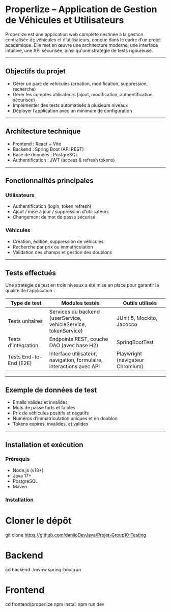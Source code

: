 # Properlize – Application de Gestion de Véhicules et Utilisateurs

Properlize est une application web complète destinée à la gestion centralisée de véhicules et d’utilisateurs, conçue dans le cadre d’un projet académique. Elle met en œuvre une architecture moderne, une interface intuitive, une API sécurisée, ainsi qu'une stratégie de tests rigoureuse.

---

## Objectifs du projet

- Gérer un parc de véhicules (création, modification, suppression, recherche)
- Gérer les comptes utilisateurs (ajout, modification, authentification sécurisée)
- Implémenter des tests automatisés à plusieurs niveaux
- Déployer l’application avec un minimum de configuration

---

## Architecture technique

- Frontend : React + Vite
- Backend : Spring Boot (API REST)
- Base de données : PostgreSQL
- Authentification : JWT (access & refresh tokens)

---

## Fonctionnalités principales

### Utilisateurs
- Authentification (login, token refresh)
- Ajout / mise à jour / suppression d'utilisateurs
- Changement de mot de passe sécurisé

### Véhicules
- Création, édition, suppression de véhicules
- Recherche par prix ou immatriculation
- Validation des champs et gestion des doublons

---

## Tests effectués

Une stratégie de test en trois niveaux a été mise en place pour garantir la qualité de l’application :

| Type de test | Modules testés | Outils utilisés |
|--------------|----------------|-----------------|
| Tests unitaires | Services du backend (userService, vehicleService, tokenService) | JUnit 5, Mockito, Jacocco |
| Tests d'intégration | Endpoints REST, couche DAO (avec base H2) | SpringBootTest |
| Tests End-to-End (E2E) | Interface utilisateur, navigation, formulaire, interactions avec API | Playwright (navigateur Chromium) |

---

## Exemple de données de test

- Emails valides et invalides
- Mots de passe forts et faibles
- Prix de véhicules positifs et négatifs
- Numéros d’immatriculation uniques et en doublon
- Tokens expirés, invalides, et valides

---

## Installation et exécution

### Prérequis

- Node.js (v18+)
- Java 17+
- PostgreSQL
- Maven

### Installation

# Cloner le dépôt
git clone https://github.com/daniloDevJava/Projet-Group10-Testing

# Backend
cd backend 
./mvnw spring-boot:run

# Frontend
cd frontend/properlize
npm install
npm run dev
